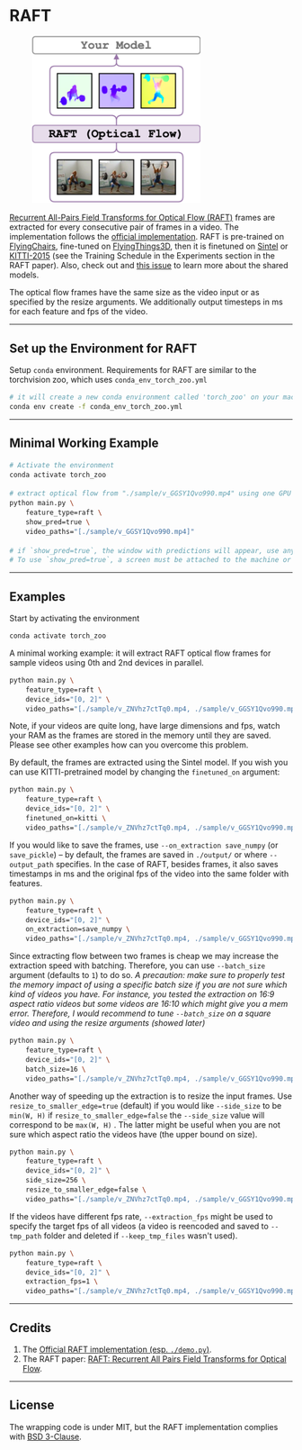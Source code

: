 # RAFT
<figure>
  <img src="../../_assets/raft.png" width="300" />
</figure>

[Recurrent All-Pairs Field Transforms for Optical Flow (RAFT)](https://arxiv.org/abs/2003.12039) frames are extracted for every
consecutive pair of frames in a video.
The implementation follows the [official implementation](https://github.com/princeton-vl/RAFT/tree/25eb2ac723c36865c636c9d1f497af8023981868).
RAFT is pre-trained on [FlyingChairs](https://lmb.informatik.uni-freiburg.de/resources/datasets/FlyingChairs.en.html),
fine-tuned on [FlyingThings3D](https://lmb.informatik.uni-freiburg.de/resources/datasets/SceneFlowDatasets.en.html), then it is finetuned
on [Sintel](http://sintel.is.tue.mpg.de/) or [KITTI-2015](http://www.cvlibs.net/datasets/kitti/eval_scene_flow.php?benchmark=flow)
(see the Training Schedule in the Experiments section in the RAFT paper).
Also, check out and [this issue](https://github.com/princeton-vl/RAFT/issues/37) to learn more about the shared models.

The optical flow frames have the same size as the video input or as specified by the resize arguments. We additionally output timesteps in ms for each feature and fps of the video.

---

## Set up the Environment for RAFT
Setup `conda` environment. Requirements for RAFT are similar to the torchvision zoo, which uses `conda_env_torch_zoo.yml`
```bash
# it will create a new conda environment called 'torch_zoo' on your machine
conda env create -f conda_env_torch_zoo.yml
```

---

## Minimal Working Example

```bash
# Activate the environment
conda activate torch_zoo

# extract optical flow from "./sample/v_GGSY1Qvo990.mp4" using one GPU and show the flow for each frame
python main.py \
    feature_type=raft \
    show_pred=true \
    video_paths="[./sample/v_GGSY1Qvo990.mp4]"

# if `show_pred=true`, the window with predictions will appear, use any key to show the next frame.
# To use `show_pred=true`, a screen must be attached to the machine or X11 forwarding is enabled.
```

---

## Examples

Start by activating the environment
```bash
conda activate torch_zoo
```

A minimal working example:
it will extract RAFT optical flow frames for sample videos using 0th and 2nd devices in parallel.
```bash
python main.py \
    feature_type=raft \
    device_ids="[0, 2]" \
    video_paths="[./sample/v_ZNVhz7ctTq0.mp4, ./sample/v_GGSY1Qvo990.mp4]"
```
Note, if your videos are quite long, have large dimensions and fps, watch your RAM as the frames are stored in the memory until they are saved. Please see other examples how can you overcome this problem.

By default, the frames are extracted using the Sintel model. If you wish you can use KITTI-pretrained model by changing the `finetuned_on` argument:
```bash
python main.py \
    feature_type=raft \
    device_ids="[0, 2]" \
    finetuned_on=kitti \
    video_paths="[./sample/v_ZNVhz7ctTq0.mp4, ./sample/v_GGSY1Qvo990.mp4]"
```

If you would like to save the frames, use `--on_extraction save_numpy` (or `save_pickle`) – by default, the frames are saved in `./output/` or where `--output_path` specifies. In the case of RAFT, besides frames, it also saves timestamps in ms and the original fps of the video into the same folder with features.
```bash
python main.py \
    feature_type=raft \
    device_ids="[0, 2]" \
    on_extraction=save_numpy \
    video_paths="[./sample/v_ZNVhz7ctTq0.mp4, ./sample/v_GGSY1Qvo990.mp4]"
```
Since extracting flow between two frames is cheap we may increase the extraction speed with batching. Therefore, you can use `--batch_size` argument (defaults to `1`) to do so. _A precaution: make sure to properly test the memory impact of using a specific batch size if you are not sure which kind of videos you have. For instance, you tested the extraction on 16:9 aspect ratio videos but some videos are 16:10 which might give you a mem error. Therefore, I would recommend to tune `--batch_size` on a square video and using the resize arguments (showed later)_
```bash
python main.py \
    feature_type=raft \
    device_ids="[0, 2]" \
    batch_size=16 \
    video_paths="[./sample/v_ZNVhz7ctTq0.mp4, ./sample/v_GGSY1Qvo990.mp4]"
```
Another way of speeding up the extraction is to resize the input frames.
Use `resize_to_smaller_edge=true` (default) if you would like `--side_size` to be `min(W, H)`
if `resize_to_smaller_edge=false` the `--side_size` value will correspond to be `max(W, H)` .
The latter might be useful when you are not sure which aspect ratio the videos have (the upper bound on size).
```bash
python main.py \
    feature_type=raft \
    device_ids="[0, 2]" \
    side_size=256 \
    resize_to_smaller_edge=false \
    video_paths="[./sample/v_ZNVhz7ctTq0.mp4, ./sample/v_GGSY1Qvo990.mp4]"
```
If the videos have different fps rate, `--extraction_fps` might be used to specify the target fps of all videos (a video is reencoded and saved to `--tmp_path` folder and deleted if `--keep_tmp_files` wasn't used).
```bash
python main.py \
    feature_type=raft \
    device_ids="[0, 2]" \
    extraction_fps=1 \
    video_paths="[./sample/v_ZNVhz7ctTq0.mp4, ./sample/v_GGSY1Qvo990.mp4]"
```

---

## Credits
1. The [Official RAFT implementation (esp. `./demo.py`)](https://github.com/princeton-vl/RAFT/tree/25eb2ac723c36865c636c9d1f497af8023981868).
2. The RAFT paper: [RAFT: Recurrent All Pairs Field Transforms for Optical Flow](https://arxiv.org/abs/2003.12039).

---

## License
The wrapping code is under MIT, but the RAFT implementation complies with [BSD 3-Clause](https://github.com/princeton-vl/RAFT/blob/25eb2ac723c36865c636c9d1f497af8023981868/LICENSE).

